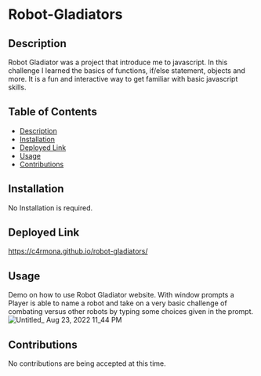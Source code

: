 # Robot-Gladiators

## Description
Robot Gladiator was a project that introduce me to javascript. In this challenge I learned the basics of functions, if/else statement, objects and more. It is a fun and interactive way to get familiar with basic javascript skills.


## Table of Contents
- [Description](#Description)
- [Installation](#Installation)
- [Deployed Link](#Deployed-Link)
- [Usage](#Usage)
- [Contributions](#Contributions)


## Installation
No Installation is required.

## Deployed Link
https://c4rmona.github.io/robot-gladiators/

## Usage
Demo on how to use Robot Gladiator website. With window prompts a Player is able to name a robot and take on a very basic challenge of combating versus other robots by typing some choices given in the prompt.</br>
![Untitled_ Aug 23, 2022 11_44 PM](https://user-images.githubusercontent.com/101689362/186331730-cacd4d29-c57f-40bb-ac79-c09aaade58e7.gif)



## Contributions
No contributions are being accepted at this time.
